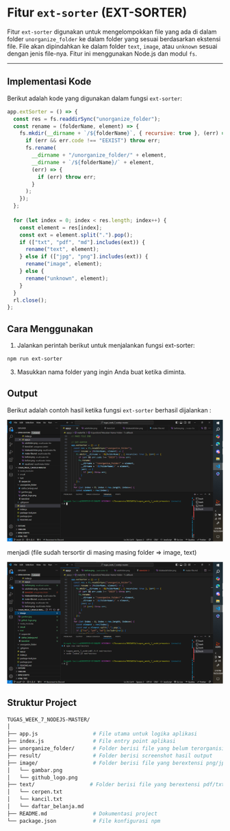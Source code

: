 # Fitur `ext-sorter` (EXT-SORTER)

Fitur `ext-sorter` digunakan untuk mengelompokkan file yang ada di dalam folder `unorganize_folder` ke dalam folder yang sesuai berdasarkan ekstensi file. File akan dipindahkan ke dalam folder `text`, `image`, atau `unknown` sesuai dengan jenis file-nya. Fitur ini menggunakan Node.js dan modul `fs`.

---

## Implementasi Kode

Berikut adalah kode yang digunakan dalam fungsi `ext-sorter`:

```javascript
app.extSorter = () => {
  const res = fs.readdirSync("unorganize_folder");
  const rename = (folderName, element) => {
    fs.mkdir(__dirname + `/${folderName}`, { recursive: true }, (err) => {
      if (err && err.code !== "EEXIST") throw err;
      fs.rename(
        __dirname + "/unorganize_folder/" + element,
        __dirname + `/${folderName}/` + element,
        (err) => {
          if (err) throw err;
        }
      );
    });
  };

  for (let index = 0; index < res.length; index++) {
    const element = res[index];
    const ext = element.split(".").pop();
    if (["txt", "pdf", "md"].includes(ext)) {
      rename("text", element);
    } else if (["jpg", "png"].includes(ext)) {
      rename("image", element);
    } else {
      rename("unknown", element);
    }
  }
  rl.close();
};
```

## Cara Menggunakan

1. Jalankan perintah berikut untuk menjalankan fungsi ext-sorter:

```bash
npm run ext-sorter
```

3. Masukkan nama folder yang ingin Anda buat ketika diminta.

## Output

Berikut adalah contoh hasil ketika fungsi `ext-sorter` berhasil dijalankan :

![sebelum membuat folder](before.png)

menjadi (file sudah tersortir di masing masing folder => image, text)

![sesudah membuat folder](after.png)

## Struktur Project

```bash
TUGAS_WEEK_7_NODEJS-MASTER/
│
├── app.js                  # File utama untuk logika aplikasi
├── index.js                # File entry point aplikasi
├── unorganize_folder/      # Folder berisi file yang belum terorganisir
├── result/                 # Folder berisi screenshot hasil output
├── image/                  # Folder berisi file yang berextensi png/jpg
│   └── gambar.png
│   └── github_logo.png
├── text/                  # Folder berisi file yang berextensi pdf/txt/md
│   └── cerpen.txt
│   └── kancil.txt
│   └── daftar_belanja.md
├── README.md               # Dokumentasi project
└── package.json            # File konfigurasi npm
```
